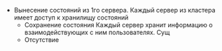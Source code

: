 - Вынесение состояний из 1го сервера. Каждый сервер из кластера имеет доступ к хранилищу состояний
	- Сохранение состояния
		Каждый сервер хранит информацию о взаимодействующих с ним пользователях. 
		Сущ
	- Отсутствие